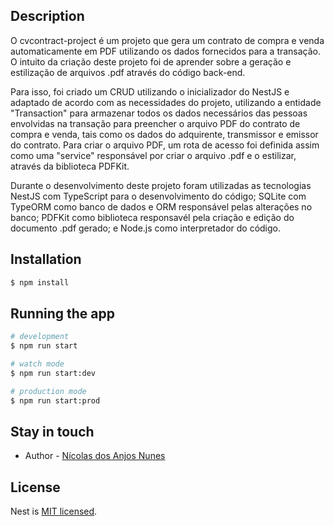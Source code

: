 ## Description

O cvcontract-project é um projeto que gera um contrato de compra e venda automaticamente em PDF utilizando os dados fornecidos para a transação. O intuito da criação deste projeto foi de aprender sobre a geração e estilização de arquivos .pdf através do código back-end. 

Para isso, foi criado um CRUD utilizando o inicializador do NestJS e adaptado de acordo com as necessidades do projeto, utilizando a entidade "Transaction" para armazenar todos os dados necessários das pessoas envolvidas na transação para preencher o arquivo PDF do contrato de compra e venda, tais como os dados do adquirente, transmissor e emissor do contrato. Para criar o arquivo PDF, um rota de acesso foi definida assim como uma "service" responsável por criar o arquivo .pdf e o estilizar, através da biblioteca PDFKit.

Durante o desenvolvimento deste projeto foram utilizadas as tecnologias NestJS com TypeScript para o desenvolvimento do código; SQLite com TypeORM como banco de dados e ORM responsável pelas alterações no banco; PDFKit como biblioteca responsavél pela criação e edição do documento .pdf gerado; e Node.js como interpretador do código.

## Installation

```bash
$ npm install
```

## Running the app

```bash
# development
$ npm run start

# watch mode
$ npm run start:dev

# production mode
$ npm run start:prod
```

## Stay in touch

- Author - [Nícolas dos Anjos Nunes](https://www.linkedin.com/in/nicolasanunes/)

## License

Nest is [MIT licensed](LICENSE).
